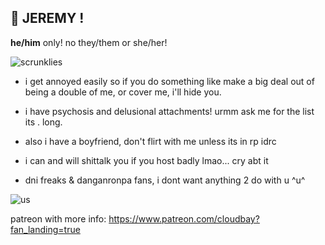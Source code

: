 ## 🍕 JEREMY !
__he/him__ only! no they/them or she/her! 

![scrunklies](https://cdn.discordapp.com/attachments/949482267821084812/955217282899013652/FOQdt8mVgAQq5K4.png)

- i get annoyed easily so if you do something like make a big deal out of being a double of me, or cover me, i'll hide you.

- i have psychosis and delusional attachments! urmm ask me for the list its . long. 

- also i have a boyfriend, don't flirt with me unless its in rp idrc

- i can and will shittalk you if you host badly lmao... cry abt it

- dni freaks & danganronpa fans, i dont want anything 2 do with u ^u^

![us](https://cdn.discordapp.com/attachments/949482267821084812/955217238435168276/unknown.png)

patreon with more info: https://www.patreon.com/cloudbay?fan_landing=true
